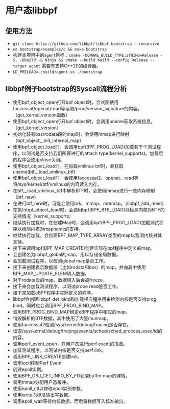# 用户态libbpf

## 使用方法

- `git clone https://github.com/libbpf/libbpf-bootstrap --recursive`
- `cd bootstrap/examples/c && make bootstrap`
- 构建本项目中的`agent`目标：`cmake -DCMAKE_BUILD_TYPE:STRING=Release -S. -Bbuild -G Ninja && cmake --build build --config Release --target agent` 需要有支持C++20的编译器。
- `LD_PRELOAD=./build/agent.so ./bootstrap`

## libbpf例子bootstrap的Syscall流程分析

- 使用bpf_object_open打开bpf object时，会试图使用faccessat/openat/read等读取/proc/version_signature的内容。（get_kernel_version函数）
- 使用bpf_object_open打开bpf object时，会调用uname获取系统信息。（get_kernel_version）
- 初始化装有bss/rodata段的map时，会使用mmap进行映射（bpf_object__init_internal_map）
- 使用bpf_object_load时，会调用bpf(BPF_PROG_LOAD)加载若干个测试程序，以测试是否支持我们所要进行的attach type(kernel_supports)。加载后的程序会使用close关闭。
- 使用bpf_object_load时，在加载vmlinux btf时，会获取uname(btf__load_vmlinux_btf)
- 使用bpf_object_load时，会使用faccessat2、openat、read等将/sys/kernel/btf/vmlinux的内容读入内存。
- 在btf__load_vmlinux_btf中解析BTF时，会使用mmap进行一些内存映射（btf_new）
- 在进行btf_new时，可能会使用brk、mmap、mremap。（libbpf_add_mem）
- 在执行bpf_object_load时，会调用bpf(BPF_BTF_LOAD)以检测内核对BTF的支持情况（kernel_supports）
- 继续执行加载时，在创建Map时，会调用bpf(BPF_PROG_LOAD)加载测试程序以检测内核对mapname的支持。
- 继续执行加载，会创建BPF_MAP_TYPE_ARRAY类型的map以监测内核对其支持。
- 接下来调用bpf(BPF_MAP_CREATE)创建实际在bpf程序中定义的map。
- 会创建名为libbpf_global的map，用以存储全局数据。
- 会加载测试程序，以检测global map是否工作。
- 接下来创建表示数据段（比如rodata和bss）的map，并向其中使用BPF_MAP_UPDATE_ELEM填入数据。
- 对于rodata段的map，数据填入后会被freeze。
- 接下来会加载测试程序，以测试probe read是否工作。
- 接下来加载eBPF程序中实际定义的程序。
- libbpf会创建libbpf_det_bind和加载相应程序用来检测内核是否支持prog bind。同时也会调用BPF_PROG_BIND_MAP。
- 调用BPF_PROG_BIND_MAP绑定eBPF程序中相应的map。
- 销毁解析的BTF数据，其中使用了大量munmap。
- 使用faccessat2检测/sys/kernel/debug/tracing是否存在。
- 读取/sys/kernel/debug/tracing/events/sched/sched_process_exec/id的内容。
- 调用perf_event_open，在用户态进行perf event的准备。
- 加载测试程序，以测试内核是否支持perf link。
- 调用BPF_LINK_CREATE创建link。
- 调用ioctl控制Perf Event
- 创建epoll实例。
- 使用BPF_OBJ_GET_INFO_BY_FD获取buffer map的详情。
- 调用mmap分配用户态缓冲。
- 使用epoll_ctl以修改epoll实例参数。
- 使用write向标准输出写数据。
- 调用epoll_wait等待内核数据，而后将数据写入标准输出。
